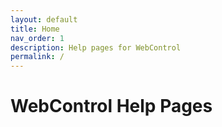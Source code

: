 ```yaml
---
layout: default
title: Home
nav_order: 1
description: Help pages for WebControl
permalink: /
---
```


# WebControl Help Pages

